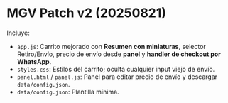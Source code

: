 # MGV Patch v2 (20250821)

Incluye:
- `app.js`: Carrito mejorado con **Resumen con miniaturas**, selector Retiro/Envío, precio de envío desde **panel** y **handler de checkout por WhatsApp**.
- `styles.css`: Estilos del carrito; oculta cualquier input viejo de envío.
- `panel.html` / `panel.js`: Panel para editar precio de envío y descargar `data/config.json`.
- `data/config.json`: Plantilla mínima.
